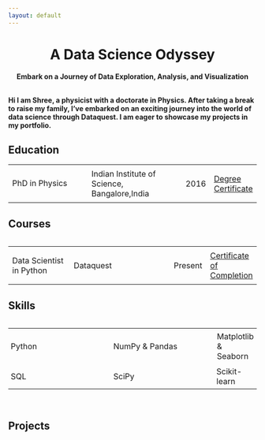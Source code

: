 ```yaml
---
layout: default
---
```

<head>
  <title>Data Science Odyssey</title>
  <style>
    /* CSS code to center the heading */
    .center {
      text-align: center;
    }
    /* CSS code to adjust the font size of the subtitle */
    .p {
      font-size: 22px; /* Change the font size to 14 pixels */
    }
  </style>
</head>
<body>
  <!-- Heading centered using CSS -->
  <h1 class="center">A Data Science Odyssey</h1>
  <!-- Subtitle -->
  <p class="center"><b>Embark on a Journey of Data Exploration, Analysis, and Visualization</b></p>
</body>

<br>

<body><b>Hi I am Shree, a physicist with a doctorate in Physics. After taking a break to raise my family, I’ve embarked on an exciting journey into the world of data science through Dataquest. I am eager to showcase my projects in my portfolio.</b></body>

<br>

<h2><b>Education</b></h2>
<table style="border-collapse: collapse; width: 100%;">
  <colgroup>
    <col style="width: 50%;">
    <col style="width: 50%;">
  </colgroup>
  <tbody>
    <tr>
      <td>PhD in Physics</td>
      <td style="padding: 8px;">Indian Institute of Science, Bangalore,India</td>
      <td style="padding: 8px;">2016</td>
      <td style="padding: 8px;"><a href="https://www.linkedin.com/in/bhagyashreeks/">Degree Certificate</a></td>
    </tr>
<table>
  

<h2><b>Courses</b></h2>
 <table style="border-collapse: collapse; width: 100%;">
  <colgroup>
    <col style="width: 30%;">
    <col style="width: 50%;">
  </colgroup>
  <tbody>
    <tr>
      <td style="padding: 8px;">Data Scientist in Python</td>
      <td style="padding: 4px;">Dataquest</td>
      <td style="padding: 8px;">Present</td>
      <td style="padding: 8px;"><a href="https://www.linkedin.com/in/bhagyashreeks/">Certificate of Completion</a></td>
    </tr>
<table>


<h2><b>Skills</b></h2>
  <table style="border-collapse: collapse; width: 100%;">
  <colgroup>
    <col style="width: 50%;">
    <col style="width: 50%;">
  </colgroup>
  <tbody>
    <tr>
      <td style="padding: 5px;">Python</td>
      <td style="padding: 5px;">NumPy & Pandas</td>
      <td style="padding: 6px;">Matplotlib & Seaborn</td>
    </tr>
    <tr>
      <td style="padding: 5px;">SQL</td>
      <td style="padding: 5px;">SciPy</td>
      <td style="padding: 5px;">Scikit-learn</td>
    </tr>
  </tbody>
</table>

<br>
<h2><b>Projects</b></h2>

